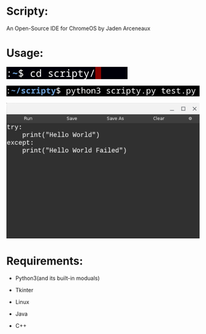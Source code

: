 # Scripty:
An Open-Source IDE for ChromeOS by Jaden Arceneaux

# Usage:
  
  ![](images/IMAGE1.png)
  
  ![](images/IMAGE2.png)
  
  ![](images/IMAGE3.png)


# Requirements:

  - Python3(and its built-in moduals)
  
  - Tkinter
  
  - Linux
  
  - Java
  
  - C++
